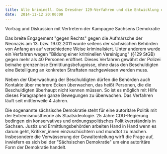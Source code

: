 ```yaml
---
title: Alle kriminell. Das Dresdner 129-Verfahren und die Entwicklung des sächsischen Versammlungsrechts
date:  2014-11-12 20:00:00
---
```


Vortrag und Diskussion mit Vertretern der Kampagne Sachsens Demokratie



Das breite Engagement "gegen Rechts" gegen die Aufmärsche der Neonazis
am 13. bzw. 19.02.2011 wurde seitens der sächsischen Behörden von Anfang
an auf verschiedene Weise kriminalisiert. Unter anderem wurde ein
Verfahren wegen "Bildung einer kriminellen Vereinigung" (§129 StGB) gegen
mehr als 40 Personen eröffnet. Dieses Verfahren gewährt der Polizei
beinahe grenzenlose Ermittlungsbefugnisse, ohne dass den Beschuldigten
eine Beteiligung an konkreten Straftaten nachgewiesen werden muss.


Neben der Überwachung der Beschuldigten dürfen die Behörden auch
Kontakte über mehrere Ecken überwachen, das heißt Personen, die die
Beschuldigten überhaupt nicht kennen müssen. So ist es möglich mit Hilfe
dieses Paragraphen ganze Bewegungen zu überwachen. Das Verfahren läuft
seit mittlerweile 4 Jahren.


Die sogenannte sächsische Demokratie steht für eine autoritäre Politik
mit der Extremismustheorie als Staatsideologie. 25 Jahre CDU-Regierung
bedingen ein konservatives und ordnungspolitisches Politikverständnis in
Sachsen. Justiz und Ermittlungsbehörden arbeiten Hand in Hand wenn es
darum geht, Kritiker_innen einzuschüchtern und mundtot zu
machen. Insbesondere die Verwässerung der Gewaltenteilung wirft die Frage
auf, inwiefern es sich bei der "Sächsischen Demokratie" um eine autoritäre
Form der Demokratie handelt.


